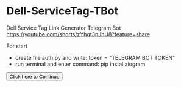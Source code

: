 # Dell-ServiceTag-TBot

Dell Service Tag Link Generator Telegram Bot https://youtube.com/shorts/zYhqt3nJhU8?feature=share

For start
 - create file auth.py and write: token = "TELEGRAM BOT TOKEN"
 - run terminal and enter command: pip instal aiogram


 <input class="btn btn-primary" type="submit" value="Click here to Continue" onclick="verifyAkchallenge()">